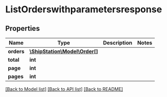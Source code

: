 # ListOrderswithparametersresponse

## Properties
Name | Type | Description | Notes
------------ | ------------- | ------------- | -------------
**orders** | [**\ShipStation\Model\Order[]**](Order.md) |  | 
**total** | **int** |  | 
**page** | **int** |  | 
**pages** | **int** |  | 

[[Back to Model list]](../README.md#documentation-for-models) [[Back to API list]](../README.md#documentation-for-api-endpoints) [[Back to README]](../README.md)


